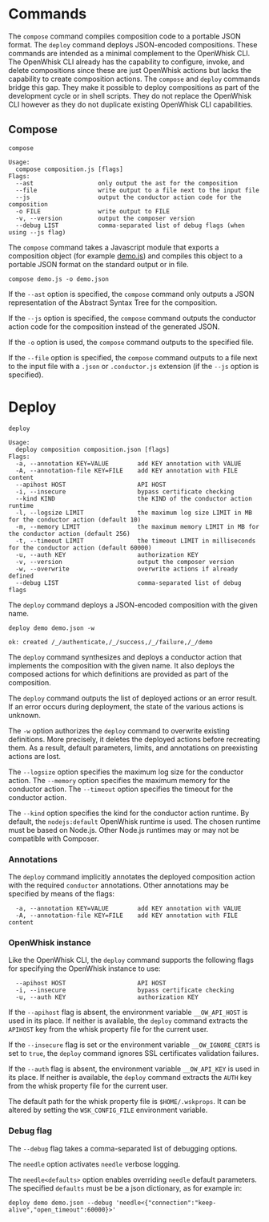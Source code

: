 <!--
#
# Licensed to the Apache Software Foundation (ASF) under one or more
# contributor license agreements.  See the NOTICE file distributed with
# this work for additional information regarding copyright ownership.
# The ASF licenses this file to You under the Apache License, Version 2.0
# (the "License"); you may not use this file except in compliance with
# the License.  You may obtain a copy of the License at
#
#     http://www.apache.org/licenses/LICENSE-2.0
#
# Unless required by applicable law or agreed to in writing, software
# distributed under the License is distributed on an "AS IS" BASIS,
# WITHOUT WARRANTIES OR CONDITIONS OF ANY KIND, either express or implied.
# See the License for the specific language governing permissions and
# limitations under the License.
#
-->

# Commands

The `compose` command compiles composition code to a portable JSON format. The
`deploy` command deploys JSON-encoded compositions. These commands are intended
as a minimal complement to the OpenWhisk CLI. The OpenWhisk CLI already has the
capability to configure, invoke, and delete compositions since these are just
OpenWhisk actions but lacks the capability to create composition actions. The
`compose` and `deploy` commands bridge this gap. They make it possible to deploy
compositions as part of the development cycle or in shell scripts. They do not
replace the OpenWhisk CLI however as they do not duplicate existing OpenWhisk
CLI capabilities.

## Compose

```
compose
```
```
Usage:
  compose composition.js [flags]
Flags:
  --ast                  only output the ast for the composition
  --file                 write output to a file next to the input file
  --js                   output the conductor action code for the composition
  -o FILE                write output to FILE
  -v, --version          output the composer version
  --debug LIST           comma-separated list of debug flags (when using --js flag)
```
The `compose` command takes a Javascript module that exports a composition
object (for example [demo.js](../samples/demo.js)) and compiles this object to a
portable JSON format on the standard output or in file.
```
compose demo.js -o demo.json
```
If the `--ast` option is specified, the `compose` command only outputs a JSON
representation of the Abstract Syntax Tree for the composition.

If the `--js` option is specified, the `compose` command outputs the conductor
action code for the composition instead of the generated JSON.

If the `-o` option is used, the `compose` command outputs to the specified file.

If the `--file` option is specified, the `compose` command outputs to a file
next to the input file with a `.json` or `.conductor.js` extension (if the
`--js` option is specified).

# Deploy

```
deploy
```
```
Usage:
  deploy composition composition.json [flags]
Flags:
  -a, --annotation KEY=VALUE        add KEY annotation with VALUE
  -A, --annotation-file KEY=FILE    add KEY annotation with FILE content
  --apihost HOST                    API HOST
  -i, --insecure                    bypass certificate checking
  --kind KIND                       the KIND of the conductor action runtime
  -l, --logsize LIMIT               the maximum log size LIMIT in MB for the conductor action (default 10)
  -m, --memory LIMIT                the maximum memory LIMIT in MB for the conductor action (default 256)
  -t, --timeout LIMIT               the timeout LIMIT in milliseconds for the conductor action (default 60000)
  -u, --auth KEY                    authorization KEY
  -v, --version                     output the composer version
  -w, --overwrite                   overwrite actions if already defined
  --debug LIST                      comma-separated list of debug flags
```
The `deploy` command deploys a JSON-encoded composition with the given name.
```
deploy demo demo.json -w
```
```
ok: created /_/authenticate,/_/success,/_/failure,/_/demo
```

The `deploy` command synthesizes and deploys a conductor action that implements
the composition with the given name. It also deploys the composed actions for
which definitions are provided as part of the composition.

The `deploy` command outputs the list of deployed actions or an error result. If
an error occurs during deployment, the state of the various actions is unknown.

The `-w` option authorizes the `deploy` command to overwrite existing
definitions. More precisely, it deletes the deployed actions before recreating
them. As a result, default parameters, limits, and annotations on preexisting
actions are lost.

The `--logsize` option specifies the maximum log size for the conductor action.
The `--memory` option specifies the maximum memory for the conductor action.
The `--timeout` option specifies the timeout for the conductor action.

The `--kind` option specifies the kind for the conductor action runtime. By
default, the `nodejs:default` OpenWhisk runtime is used. The chosen runtime must
be based on Node.js. Other Node.js runtimes may or may not be compatible with
Composer.

### Annotations

The `deploy` command implicitly annotates the deployed composition action with
the required `conductor` annotations. Other annotations may be specified by
means of the flags:
```
  -a, --annotation KEY=VALUE        add KEY annotation with VALUE
  -A, --annotation-file KEY=FILE    add KEY annotation with FILE content
```

### OpenWhisk instance

Like the OpenWhisk CLI, the `deploy` command supports the following flags for
specifying the OpenWhisk instance to use:
```
  --apihost HOST                    API HOST
  -i, --insecure                    bypass certificate checking
  -u, --auth KEY                    authorization KEY
```
If the `--apihost` flag is absent, the environment variable `__OW_API_HOST` is
used in its place. If neither is available, the `deploy` command extracts the
`APIHOST` key from the whisk property file for the current user.

If the `--insecure` flag is set or the environment variable `__OW_IGNORE_CERTS`
is set to `true`, the `deploy` command ignores SSL certificates validation
failures.

If the `--auth` flag is absent, the environment variable `__OW_API_KEY` is used
in its place. If neither is available, the `deploy` command extracts the `AUTH`
key from the whisk property file for the current user.

The default path for the whisk property file is `$HOME/.wskprops`. It can be
altered by setting the `WSK_CONFIG_FILE` environment variable.

### Debug flag

The `--debug` flag takes a comma-separated list of debugging options.

The `needle` option activates `needle` verbose logging.

The `needle<defaults>` option enables overriding `needle` default parameters.
The specified `defaults` must be be a json dictionary, as for example in:
```
deploy demo demo.json --debug 'needle<{"connection":"keep-alive","open_timeout":60000}>'
```
